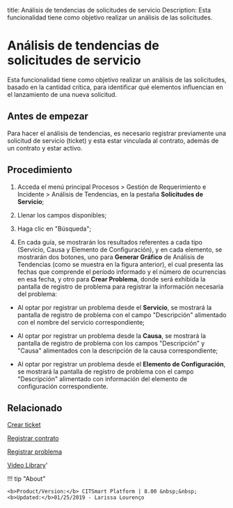 title: Análisis de tendencias de solicitudes de servicio
Description: Esta funcionalidad tiene como objetivo realizar un análisis de las solicitudes. 
# Análisis de tendencias de solicitudes de servicio

Esta funcionalidad tiene como objetivo realizar un análisis de las solicitudes, basado en la cantidad crítica, para identificar qué elementos influencian en el lanzamiento de una nueva solicitud.

Antes de empezar
----------------

Para hacer el análisis de tendencias, es necesario registrar previamente una
solicitud de servicio (ticket) y esta estar vinculada al contrato, además de un
contrato y estar activo.

Procedimiento
-------------

1.  Acceda el menú principal Procesos \> Gestión de Requerimiento e Incidente \>
    Análisis de Tendencias, en la pestaña **Solicitudes de Servicio**;

2.  Llenar los campos disponibles;

3.  Haga clic en "Búsqueda";

4.  En cada guía, se mostrarán los resultados referentes a cada tipo (Servicio,
    Causa y Elemento de Configuración), y en cada elemento, se mostrarán dos
    botones, uno para **Generar Gráfico** de Análisis de Tendencias (como se
    muestra en la figura anterior), el cual presenta las fechas que comprende el
    período informado y el número de ocurrencias en esa fecha, y otro para
    **Crear Problema**, donde será exhibida la pantalla de registro de problema
    para registrar la información necesaria del problema:

   -   Al optar por registrar un problema desde el **Servicio**, se mostrará la
       pantalla de registro de problema con el campo "Descripción" alimentado con
       el nombre del servicio correspondiente;

   -   Al optar por registrar un problema desde la **Causa**, se mostrará la
       pantalla de registro de problema con los campos "Descripción" y "Causa"
       alimentados con la descripción de la causa correspondiente;

   -   Al optar por registrar un problema desde el **Elemento de Configuración**,
       se mostrará la pantalla de registro de problema con el campo "Descripción"
       alimentado con información del elemento de configuración correspondiente.

Relacionado
-----------

[Crear ticket](/es-es/citsmart-platform-8/processes/tickets/use/create-ticket.html)

[Registrar contrato](/es-es/citsmart-platform-8/additional-features/contract-management/use/register-contract.html)

[Registrar problema](/es-es/citsmart-platform-8/processes/problem/use/register-problem.html)

<i class='fa fa-youtube-play  fa-2x' style='color:#97ce17;vertical-align: middle;'> </i> [Video Library](https://www.youtube.com/playlist?list=PLB5qK2uzf2ROfIFL9F-3s-gomHNzudBEy)'

!!! tip "About"

    <b>Product/Version:</b> CITSmart Platform | 8.00 &nbsp;&nbsp;
    <b>Updated:</b>01/25/2019 - Larissa Lourenço
